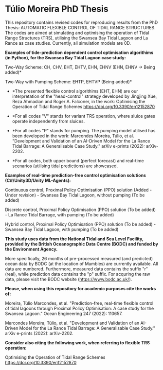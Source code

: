 # Túlio Moreira PhD Thesis

This repository contains revised codes for reproducing results from the PhD Thesis: AUTOMATIC FLEXIBLE CONTROL OF TIDAL RANGE STRUCTURES. The codes are aimed at simulating and optimising the operation of Tidal Range Structures (TRS), utilising the Swansea Bay Tidal Lagoon and La Rance as case studies. Currently, all simulation models are 0D.

**Examples of tide-prediction dependent control optimisation algorithims (in Python), for the Swansea Bay Tidal Lagoon case study:**

Two-Way Scheme: CH, CHV, EHT, EHTV, EHN, EHNV (EHN, EHNV -> Being added)*

Two-Way with Pumping Scheme: EHTP, EHTVP (Being added)*

* *The presented flexible control algorithims (EHT, EHN) are our interpretation of the "head-control" strategy developed by Jingjing Xue, Reza Ahmadian and Roger A. Falconer, in the work: Optimising the Operation of Tidal Range Schemes https://doi.org/10.3390/en12152870 

* *For all codes "V" stands for variant TRS operation, where sluice gates operate independently from sluices.
* *For all codes "P" stands for pumping. The pumping model utilised has been developed in the work: Marcondes Moreira, Túlio, et al. "Development and Validation of an AI-Driven Model for the La Rance Tidal Barrage: A Generalisable Case Study." arXiv e-prints (2022): arXiv-2202.
* *For all codes, both upper bound (perfect forecast) and real-time scenarios (utilising tidal predictions) are showcased.

**Examples of real-time prediction-free control optimisation solutions (C#/Unity3D/Unity ML-Agents):**

Continuous control, Proximal Policy Optimisation (PPO) solution (Added - Under revision) - Swansea Bay Tidal Lagoon, without pumping (To be added)

Discrete control, Proximal Policy Optimisation (PPO) solution (To be added) - La Rance Tidal Barrage, with pumping (To be added)

Hybrid control, Proximal Policy Optimisation (PPO) solution (To be added) - Swansea Bay Tidal Lagoon, with pumping (To be added)

**This study uses data from the National Tidal and Sea Level Facility, provided by the British Oceanographic Data Centre (BODC) and funded by the Environment Agency.**

More specifically, 26 months of pre-processed measured (and predicted) ocean data by BODC (at the location of Mumbles) are currently available. All data are numbered. Furthermore, measured data contains the suffix "r" (real), while prediction data contains the "p" suffix. For acquring the raw data, please visit the BODC website (https://www.bodc.ac.uk/).

**Please, when using this repository for academic purposes cite the works of:**

Moreira, Túlio Marcondes, et al. "Prediction-free, real-time flexible control of tidal lagoons through Proximal Policy Optimisation: A case study for the Swansea Lagoon." Ocean Engineering 247 (2022): 110657.

Marcondes Moreira, Túlio, et al. "Development and Validation of an AI-Driven Model for the La Rance Tidal Barrage: A Generalisable Case Study." arXiv e-prints (2022): arXiv-2202.

**Consider also citing the following work, when referring to flexible TRS operation:**

Optimising the Operation of Tidal Range Schemes https://doi.org/10.3390/en12152870
